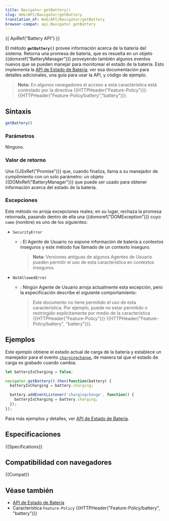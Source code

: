 ```yaml
---
title: Navigator.getBattery()
slug: Web/API/Navigator/getBattery
translation_of: Web/API/Navigator/getBattery
browser-compat: api.Navigator.getBattery
---
```

{{ ApiRef("Battery API") }}

El método **`getBattery()`** provee información acerca de la
batería del sistema. Retorna una promesa de batería, que es resuelta en un objeto
{{domxref("BatteryManager")}} proveyendo también algunos eventos nuevos que se pueden manejar
para monitorear el estado de la batería. Esto implementa la [API de Estado de Batería](/es/docs/Web/API/Battery_Status_API); ver esa
documentación para detalles adicionales, una guía para usar la API, y código de ejemplo.

> **Nota:** En algunos navegadores el acceso a esta característica está controlado por la directiva {{HTTPHeader("Feature-Policy")}}: {{HTTPHeader("Feature-Policy/battery","battery")}}.

## Sintaxis

```js
getBattery()
```

### Parámetros

Ninguno.

### Valor de retorno

Una {{JSxRef("Promise")}} que, cuando finaliza, llama a su manejador de cumplimiento con un
solo parámetro: un objeto {{DOMxRef("BatteryManager")}} que puede ser usado para obtener
información acerca del estado de la batería.

### Excepciones

Este método no arroja excepciones reales; en su lugar, rechaza la promesa retornada, pasando dentro de ella una {{domxref("DOMException")}} cuyo `name` (nombre) es uno de los siguientes:

- `SecurityError`

  - : El Agente de Usuario no expone información de batería a contextos inseguros y este método fue llamado de un contexto inseguro.

    > **Nota:** Versiones antiguas de algunos Agentes de Usuario pueden permitir el uso de esta característica en contextos inseguros.

- `NotAllowedError`

  - : Ningún Agente de Usuario arroja actualmente esta excepción, pero la especificación describe el siguiente comportamiento:
    > Este documento no tiene permitido el uso de esta característica.
    > Por ejemplo, puede no estar permitido o restringido explícitamente por medio de la característica {{HTTPHeader("Feature-Policy")}} {{HTTPHeader("Feature-Policy/battery", "battery")}}.

## Ejemplos

Este ejemplo obtiene el estado actual de carga de la batería y establece un
manejador para el evento [`chargingchange`](/es/docs/Web/Reference/Events/chargingchange), de manera tal que el estado de carga
es grabado cuando cambia.

```js
let batteryIsCharging = false;

navigator.getBattery().then(function(battery) {
  batteryIsCharging = battery.charging;

  battery.addEventListener('chargingchange', function() {
    batteryIsCharging = battery.charging;
  });
});
```

Para más ejemplos y detalles, ver [API de Estado de Batería](/es/docs/Web/API/Battery_Status_API).

## Especificaciones

{{Specifications}}

## Compatibilidad con navegadores

{{Compat}}

## Véase también

- [API de Estado de Batería](/es/docs/Web/API/Battery_Status_API)
- Característica `Feature-Policy` {{HTTPHeader("Feature-Policy/battery", "battery")}}
